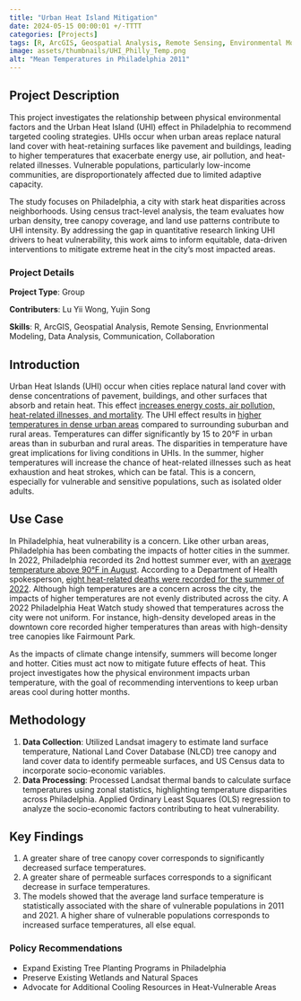 ```yaml
---
title: "Urban Heat Island Mitigation"
date: 2024-05-15 00:00:01 +/-TTTT
categories: [Projects]
tags: [R, ArcGIS, Geospatial Analysis, Remote Sensing, Environmental Modeling]
image: assets/thumbnails/UHI_Philly_Temp.png
alt: "Mean Temperatures in Philadelphia 2011"
---
```


## Project Description 
This project investigates the relationship between physical environmental factors and the Urban Heat Island (UHI) effect in Philadelphia to recommend targeted cooling strategies. UHIs occur when urban areas replace natural land cover with heat-retaining surfaces like pavement and buildings, leading to higher temperatures that exacerbate energy use, air pollution, and heat-related illnesses. Vulnerable populations, particularly low-income communities, are disproportionately affected due to limited adaptive capacity.

The study focuses on Philadelphia, a city with stark heat disparities across neighborhoods. Using census tract-level analysis, the team evaluates how urban density, tree canopy coverage, and land use patterns contribute to UHI intensity. By addressing the gap in quantitative research linking UHI drivers to heat vulnerability, this work aims to inform equitable, data-driven interventions to mitigate extreme heat in the city’s most impacted areas.

### Project Details 
**Project Type**: Group

**Contributers**: Lu Yii Wong, Yujin Song

**Skills**: R, ArcGIS, Geospatial Analysis, Remote Sensing, Envrionmental Modeling, Data Analysis, Communication, Collaboration

## Introduction
Urban Heat Islands (UHI) occur when cities replace natural land cover with dense concentrations of pavement, buildings, and other surfaces that absorb and retain heat. This effect [increases energy costs, air pollution, heat-related illnesses, and mortality](https://www.epa.gov/green-infrastructure/reduce-urban-heat-island-effect#:~:text=%22Urban%20heat%20islands%22%20occur%20when,heat%2Drelated%20illness%20and%20mortality). The UHI effect results in [higher temperatures in dense urban areas](https://www.littlerock.gov/city-administration/city-departments/public-works/sustainability/urban-heat-islands/) compared to surrounding suburban and rural areas. Temperatures can differ significantly by 15 to 20°F in urban areas than in suburban and rural areas. The disparities in temperature have great implications for living conditions in UHIs. In the summer, higher temperatures will increase the chance of heat-related illnesses such as heat exhaustion and heat strokes, which can be fatal. This is a concern, especially for vulnerable and sensitive populations, such as isolated older adults.

## Use Case
In Philadelphia, heat vulnerability is a concern. Like other urban areas, Philadelphia has been combating the impacts of hotter cities in the summer. In 2022, Philadelphia recorded its 2nd hottest summer ever, with an [average temperature above 90°F in August](https://whyy.org/articles/philadelphia-2022-one-of-warmest-years-on-record-climate-change/#:~:text=August%202022%20broke%20records%20in,high%20of%20over%2090%20degrees). According to a Department of Health spokesperson, [eight heat-related deaths were recorded for the summer of 2022](https://www.inquirer.com/weather/philadelphia-weather-record-heat-climate-summer-2022-20220901.html). Although high temperatures are a concern across the city, the impacts of higher temperatures are not evenly distributed across the city. A 2022 Philadelphia Heat Watch study showed that temperatures across the city were not uniform. For instance, high-density developed areas in the downtown core recorded higher temperatures than areas with high-density tree canopies like Fairmount Park.

As the impacts of climate change intensify, summers will become longer and hotter. Cities must act now to mitigate future effects of heat. This project investigates how the physical environment impacts urban temperature, with the goal of recommending interventions to keep urban areas cool during hotter months. 

## Methodology 
1. **Data Collection**: Utilized Landsat imagery to estimate land surface temperature, National Land Cover Database (NLCD) tree canopy and land cover data to identify permeable surfaces, and US Census data to incorporate socio-economic variables.  
2. **Data Processing**: Processed Landsat thermal bands to calculate surface temperatures using zonal statistics, highlighting temperature disparities across Philadelphia. Applied Ordinary Least Squares (OLS) regression to analyze the socio-economic factors contributing to heat vulnerability.  

## Key Findings 
1. A greater share of tree canopy cover corresponds to significantly decreased surface temperatures. 
2. A greater share of permeable surfaces corresponds to a significant decrease in surface temperatures. 
3. The models showed that the average land surface temperature is statistically associated with the share of vulnerable populations in 2011 and 2021. A higher share of vulnerable populations corresponds to increased surface temperatures, all else equal.

### Policy Recommendations
* Expand Existing Tree Planting Programs in Philadelphia
* Preserve Existing Wetlands and Natural Spaces
* Advocate for Additional Cooling Resources in Heat-Vulnerable Areas